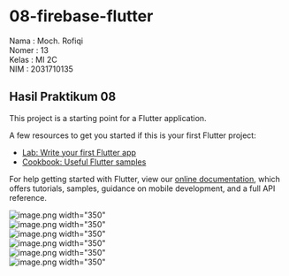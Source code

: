 # 08-firebase-flutter

Nama : Moch. Rofiqi <br>
Nomer : 13 <br>
Kelas : MI 2C <br>
NIM : 2031710135 <br>

## Hasil Praktikum 08

This project is a starting point for a Flutter application.

A few resources to get you started if this is your first Flutter project:

- [Lab: Write your first Flutter app](https://flutter.dev/docs/get-started/codelab)
- [Cookbook: Useful Flutter samples](https://flutter.dev/docs/cookbook)

For help getting started with Flutter, view our
[online documentation](https://flutter.dev/docs), which offers tutorials,
samples, guidance on mobile development, and a full API reference.

![image.png](assets/ss.png) width="350" <br>
![image.png](assets/ss1.png) width="350" <br>
![image.png](assets/ss2.png) width="350" <br>
![image.png](assets/ss3.png) width="350" <br>
![image.png](assets/ss4.png) width="350" <br>
![image.png](assets/ss5.png) width="350" <br>
